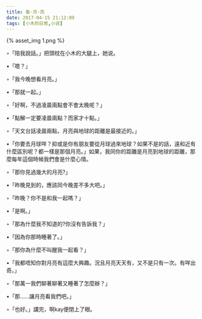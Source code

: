 ```yaml
---
title: 看·月·亮
date: 2017-04-15 21:12:09
tags: [小木的日常,小说]
---
```


{% asset_img 1.png %}


◦「陪我說話。」把頭枕在小木的大腿上，她说。





•「嗯？」





◦「我今晚想看月亮。」





•「那就一起。」





◦「好啊，不過凌晨兩點會不會太晚呢？」





•「點解一定要凌晨兩點？而家才十點。」





◦「天文台話凌晨兩點，月亮與地球的距離是最接近的。」





•「你要去月球咩？抑或是你有朋友要從月球過來地球？如果不是的話，遠和近有什麼區別呢？都一樣是那個月亮。」如果，我同你的距離是月亮到地球的距離，那麼每年這個時候我們會是什麼心情。





◦「那你見過幾大的月亮?」





•「昨晚見到的，應該同今晚差不多大吧。」





◦「昨晚？你不是和我一起嗎？」





•「是啊。」





◦「那為什麼我不知道的?你沒有告訴我？」





•「因為你那時睡著了。」





◦「那你為什麼不叫醒我一起看？」






•「我都唔知你對月亮有這麼大興趣。況且月亮天天有，又不是只有一次。有咩出奇。」





◦「那萬一我們聊著聊著又睡著了怎麼辦？」





•「那......讓月亮看我們吧。」





◦「也好。」講完，啊kay便閉上了眼。




